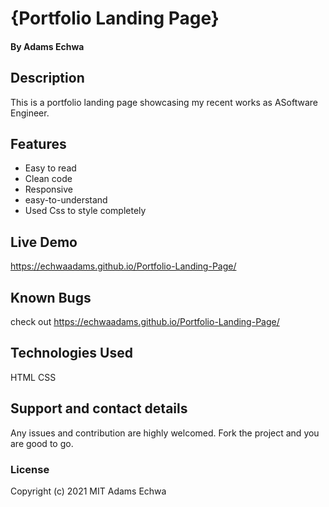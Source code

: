 # {Portfolio Landing Page}
#### By Adams Echwa
## Description
This is a portfolio landing page showcasing my recent works as ASoftware 
Engineer.
## Features
* Easy to read
* Clean code
* Responsive 
* easy-to-understand
* Used Css to style completely

##  Live Demo 
https://echwaadams.github.io/Portfolio-Landing-Page/

## Known Bugs
check out https://echwaadams.github.io/Portfolio-Landing-Page/

## Technologies Used
HTML
CSS
## Support and contact details
Any issues and contribution are highly welcomed. Fork the project and you are good to go.

### License
Copyright (c) 2021 MIT Adams Echwa
  